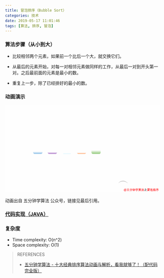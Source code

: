 ```yaml
---
title: 冒泡排序（Bubble Sort）
categories: 技术
date: 2019-05-17 11:01:46
tags: [算法, 排序, 冒泡]
---
```


### 算法步骤（从小到大）

- 比较相邻两个元素，如果前一个比后一个大，就交换它们。
- 从最后的元素开始，对每一对相邻元素做同样的工作，从最后一对到开头第一对。之后最前面的元素是最小的数。

- 重复上一步，除了已经排好的最小的数。

### 动画演示

![iterm2](/images/Bubble-Sort.gif)  

动画出自 五分钟学算法 公众号，链接见最后引用。

### [代码实现（JAVA）](<https://github.com/echoguan/LeetCode/blob/master/src/com/echo/sort/BubbleSort.java>) 

### 复杂度

* Time complexity: O(n^2)
* Space complexity: O(1)



> REFERENCES
>
> - [五分钟学算法 - 十大经典排序算法动画与解析，看我就够了！（配代码完全版）](<https://mp.weixin.qq.com/s/vn3KiV-ez79FmbZ36SX9lg>) 
